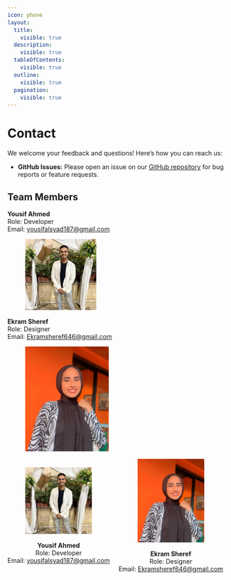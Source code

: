 ```yaml
---
icon: phone
layout:
  title:
    visible: true
  description:
    visible: true
  tableOfContents:
    visible: true
  outline:
    visible: true
  pagination:
    visible: true
---
```


# Contact

We welcome your feedback and questions! Here’s how you can reach us:

* **GitHub Issues:** Please open an issue on our [GitHub repository](https://github.com/ZooTa/Department-Specialization-for-Students/issues) for bug reports or feature requests.

## Team Members

**Yousif Ahmed**\
Role: Developer\
Email: [yousifalsyad187@gmail.com](mailto:yousifalsyad187@gmail.com)

<div align="left"><figure><img src="../.gitbook/assets/yousif.jpg" alt="" width="160"><figcaption></figcaption></figure></div>

**Ekram Sheref**\
Role: Designer\
Email: [Ekramsheref646@gmail.com](mailto:Ekramsheref646@gmail.com)

<div align="left" data-full-width="false"><figure><img src="../.gitbook/assets/Ekram Sheref.jpg" alt="Ekram Sheref photo" width="188"><figcaption></figcaption></figure></div>


<div style="display: flex; align-items: center;">

  <div style="margin-right: 20px; text-align: center;">
    <img src="../.gitbook/assets/yousif.jpg" alt="Yousif Ahmed photo" width="150">
    <p><strong>Yousif Ahmed</strong><br>Role: Developer<br>Email: <a href="mailto:yousifalsyad187@gmail.com">yousifalsyad187@gmail.com</a></p>
  </div>

  <div style="text-align: center;">
    <img src="../.gitbook/assets/Ekram Sheref.jpg" alt="Ekram Sheref photo" width="150">
    <p><strong>Ekram Sheref</strong><br>Role: Designer<br>Email: <a href="mailto:Ekramsheref646@gmail.com">Ekramsheref646@gmail.com</a></p>
  </div>

</div>
